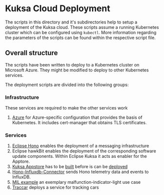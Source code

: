 <!--
******************************************************************************
Copyright (c) 2019 Bosch Software Innovations GmbH.
All rights reserved. This program and the accompanying materials
are made available under the terms of the Eclipse Public License v2.0
which accompanies this distribution, and is available at
https://www.eclipse.org/org/documents/epl-2.0/index.php
***************************************************************************** 
-->
# Kuksa Cloud Deployment

The scripts in this directory and it's subdirectories help to setup a deployment of the Kuksa cloud. These scripts
assume a running Kubernetes cluster which can be configured using `kubectl`. More information regarding the parameters
of the scripts can be found within the respective script file.

## Overall structure

The scripts have been written to deploy to a Kubernetes cluster on Microsoft Azure. They might be modified to deploy
to other Kubernetes services.

The deployment scripts are divided into the following groups:

### Infrastructure

These services are required to make the other services work

  1. [Azure](azure/README.md) for Azure-specific configuration that provides the basis of Kubernetes. It includes
     cert-manager that obtains TLS certificates.
### Services

  1. [Eclipse Hono](eclipse-hono/README.md) enables the deployment of a messaging infrastructure
  1. Eclipse hawkBit enables the deployment of the corresponding software update components. Within Eclipse Kuksa it acts as enabler for the Apptore.
  1. [Kuksa Appstore](../kuksa-appstore/README.md) has to be
     [built](eclipse-kuksa/utils/README.md#build-eclipse-kuksa-appstore) before is can be
     [deployed](eclipse-kuksa/utils/README.md#deploy-eclipse-kuksa-appstore)
  1. [Hono-Influxdb-Connector](../utils/hono-influxdb-connector/README.md) sends Hono telemetry data and events to
     InfluxDB.
  1. [MIL example](../examples/malfunction-indicator-light/README.md) an exemplary malfunction-indicator-light use case
  1. [Traccar](eclipse-kuksa/README.md#deploy-traccar-server) deploys a service for tracking cars
